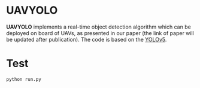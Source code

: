 # UAVYOLO

**UAVYOLO** implements a real-time object detection algorithm which can be deployed on board of UAVs, as presented in our paper (the link of paper will be updated after publication). The code is based on the [YOLOv5](https://github.com/ultralytics/yolov5).


# Test

```bash
python run.py
```




